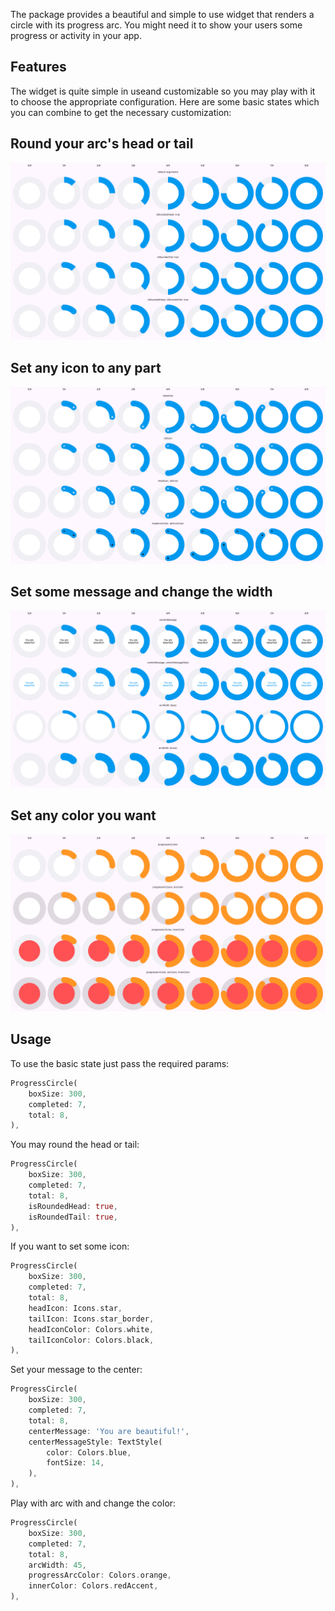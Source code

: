 The package provides a beautiful and simple to use widget that renders
a circle with its progress arc. You might need it to show your users 
some progress or activity in your app.

## Features

The widget is quite simple in useand customizable
so you may play with it to choose the appropriate configuration.
Here are some basic states which you can combine to get the necessary customization:

## Round your arc's head or tail
![Round your arc's head or tail](ex1.png)

## Set any icon to any part
![Set any icon to any part](ex2.png)

## Set some message and change the width
![Set some message and change the width](ex3.png)

## Set any color you want
![Set any color you want](ex4.png)

## Usage

To use the basic state just pass the required params:

```dart
ProgressCircle(
    boxSize: 300,
    completed: 7,
    total: 8,
),
```

You may round the head or tail:

```dart
ProgressCircle(
    boxSize: 300,
    completed: 7,
    total: 8,
    isRoundedHead: true,
    isRoundedTail: true,
),
```

If you want to set some icon:

```dart
ProgressCircle(
    boxSize: 300,
    completed: 7,
    total: 8,
    headIcon: Icons.star,
    tailIcon: Icons.star_border,
    headIconColor: Colors.white,
    tailIconColor: Colors.black,
),
```

Set your message to the center:

```dart
ProgressCircle(
    boxSize: 300,
    completed: 7,
    total: 8,
    centerMessage: 'You are beautiful!',
    centerMessageStyle: TextStyle(
        color: Colors.blue,
        fontSize: 14,
    ),
),
```

Play with arc with and change the color:

```dart
ProgressCircle(
    boxSize: 300,
    completed: 7,
    total: 8,
    arcWidth: 45,
    progressArcColor: Colors.orange,
    innerColor: Colors.redAccent,
),
```
